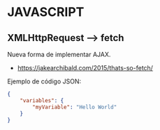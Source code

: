 # JAVASCRIPT

## XMLHttpRequest --> fetch
Nueva forma de implementar AJAX. 
- https://jakearchibald.com/2015/thats-so-fetch/

Ejemplo de código JSON:
```json
{
    "variables": {
        "myVariable": "Hello World"   
    }
}
```

